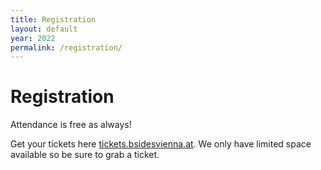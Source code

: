 ```yaml
---
title: Registration
layout: default
year: 2022
permalink: /registration/
---
```

# Registration

Attendance is free as always!

Get your tickets here [tickets.bsidesvienna.at](https://tickets.bsidesvienna.at). We only have limited space available so be sure to grab a ticket.
